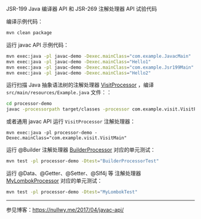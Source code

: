 JSR-199 Java 编译器 API 和 JSR-269 注解处理器 API 试验代码

编译示例代码：

``` bash
mvn clean package
```

运行 javac API 示例代码：

``` bash
mvn exec:java -pl javac-demo -Dexec.mainClass="com.example.JavacMain"
mvn exec:java -pl javac-demo -Dexec.mainClass="Hello1"
mvn exec:java -pl javac-demo -Dexec.mainClass="com.example.Jsr199Main"
mvn exec:java -pl javac-demo -Dexec.mainClass="Hello2"
```

运行扫描 Java
抽象语法树的注解处理器 [VisitProcessor](https://github.com/yulewei/annotation-processor-demo/blob/master/processor-demo/src/main/java/com/example/visit/VisitProcessor.java)
，编译 `src/main/resources/Example.java` 文件：：

``` bash
cd processor-demo
javac -processorpath target/classes -processor com.example.visit.VisitProcessor -proc:only src/main/resources/Example.java
```

或者通用 javac API 运行 `VisitProcessor` 注解处理器：

```
mvn exec:java -pl processor-demo -Dexec.mainClass="com.example.visit.VisitMain"
```

运行 @Builder
注解处理器 [BuilderProcessor](https://github.com/yulewei/annotation-processor-demo/blob/master/mylombok/src/main/java/com/example/filer/BuilderProcessor.java)
对应的单元测试：

``` bash
mvn test -pl processor-demo -Dtest="BuilderProcessorTest"
```

运行 @Data、@Getter、@Setter、@Slf4j 等
注解处理器 [MyLombokProcessor](https://github.com/yulewei/annotation-processor-demo/blob/master/mylombok/src/main/java/com/example/processor/MyLombokProcessor.java)
对应的单元测试：

``` bash
mvn test -pl processor-demo -Dtest="MyLombokTest"
```

---

参见博客：<https://nullwy.me/2017/04/javac-api/>
